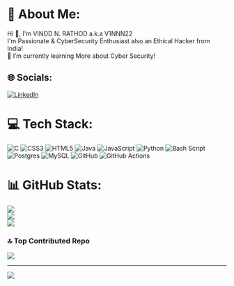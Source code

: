 # 💫 About Me:
Hi 👋, I'm VINOD N. RATHOD a.k.a V1NNN22<br>I'm Passionate & CyberSecurity Enthusiast also an Ethical Hacker from India!<br>🌱 I’m currently learning More about Cyber Security!


## 🌐 Socials:
[![LinkedIn](https://img.shields.io/badge/LinkedIn-%230077B5.svg?logo=linkedin&logoColor=white)](https://linkedin.com/in/https://www.linkedin.com/in/vinod-rathod-9a09a8367?utm_source=share&utm_campaign=share_via&utm_content=profile&utm_medium=android_app) 

# 💻 Tech Stack:
![C](https://img.shields.io/badge/c-%2300599C.svg?style=for-the-badge&logo=c&logoColor=white) ![CSS3](https://img.shields.io/badge/css3-%231572B6.svg?style=for-the-badge&logo=css3&logoColor=white) ![HTML5](https://img.shields.io/badge/html5-%23E34F26.svg?style=for-the-badge&logo=html5&logoColor=white) ![Java](https://img.shields.io/badge/java-%23ED8B00.svg?style=for-the-badge&logo=openjdk&logoColor=white) ![JavaScript](https://img.shields.io/badge/javascript-%23323330.svg?style=for-the-badge&logo=javascript&logoColor=%23F7DF1E) ![Python](https://img.shields.io/badge/python-3670A0?style=for-the-badge&logo=python&logoColor=ffdd54) ![Bash Script](https://img.shields.io/badge/bash_script-%23121011.svg?style=for-the-badge&logo=gnu-bash&logoColor=white) ![Postgres](https://img.shields.io/badge/postgres-%23316192.svg?style=for-the-badge&logo=postgresql&logoColor=white) ![MySQL](https://img.shields.io/badge/mysql-4479A1.svg?style=for-the-badge&logo=mysql&logoColor=white) ![GitHub](https://img.shields.io/badge/github-%23121011.svg?style=for-the-badge&logo=github&logoColor=white) ![GitHub Actions](https://img.shields.io/badge/github%20actions-%232671E5.svg?style=for-the-badge&logo=githubactions&logoColor=white)
# 📊 GitHub Stats:
![](https://github-readme-stats.vercel.app/api?username=V1NNN22&theme=dark&hide_border=false&include_all_commits=false&count_private=false)<br/>
![](https://nirzak-streak-stats.vercel.app/?user=V1NNN22&theme=dark&hide_border=false)<br/>
![](https://github-readme-stats.vercel.app/api/top-langs/?username=V1NNN22&theme=dark&hide_border=false&include_all_commits=false&count_private=false&layout=compact)

### 🔝 Top Contributed Repo
![](https://github-contributor-stats.vercel.app/api?username=V1NNN22&limit=5&theme=dark&combine_all_yearly_contributions=true)

---
[![](https://visitcount.itsvg.in/api?id=V1NNN22&icon=0&color=0)](https://visitcount.itsvg.in)

<!-- Proudly created with GPRM ( https://gprm.itsvg.in ) -->
